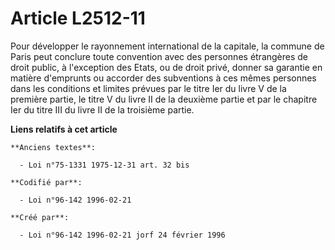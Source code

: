 # Article L2512-11

Pour développer le rayonnement international de la capitale, la commune de Paris peut conclure toute convention avec des
personnes étrangères de droit public, à l'exception des Etats, ou de droit privé, donner sa garantie en matière d'emprunts ou
accorder des subventions à ces mêmes personnes dans les conditions et limites prévues par le titre Ier du livre V de la
première partie, le titre V du livre II de la deuxième partie et par le chapitre Ier du titre III du livre II de la troisième
partie.

**Liens relatifs à cet article**

	**Anciens textes**:

	  - Loi n°75-1331 1975-12-31 art. 32 bis

	**Codifié par**:

	  - Loi n°96-142 1996-02-21

	**Créé par**:

	  - Loi n°96-142 1996-02-21 jorf 24 février 1996

